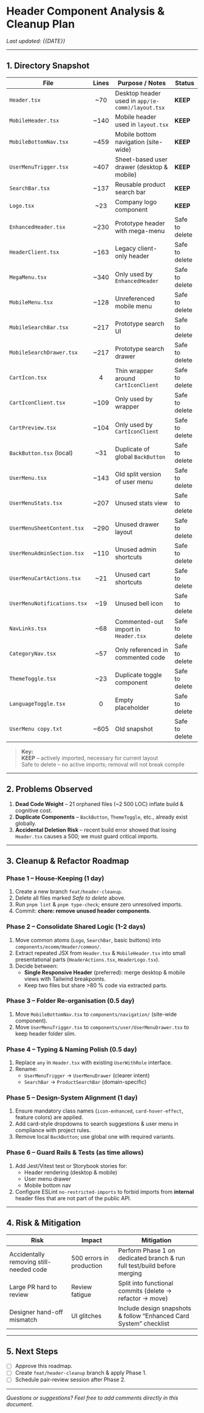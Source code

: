 # Header Component Analysis & Cleanup Plan

_Last updated: {{DATE}}_

---

## 1. Directory Snapshot

| File | Lines | Purpose / Notes | **Status** |
|------|:----:|-----------------|-----------|
| `Header.tsx` | ~70 | Desktop header used in `app/(e-comm)/layout.tsx` | **KEEP** |
| `MobileHeader.tsx` | ~140 | Mobile header used in `layout.tsx` | **KEEP** |
| `MobileBottomNav.tsx` | ~459 | Mobile bottom navigation (site-wide) | **KEEP** |
| `UserMenuTrigger.tsx` | ~407 | Sheet-based user drawer (desktop & mobile) | **KEEP** |
| `SearchBar.tsx` | ~137 | Reusable product search bar | **KEEP** |
| `Logo.tsx` | ~23 | Company logo component | **KEEP** |
| `EnhancedHeader.tsx` | ~230 | Prototype header with mega-menu | Safe to delete |
| `HeaderClient.tsx` | ~163 | Legacy client-only header | Safe to delete |
| `MegaMenu.tsx` | ~340 | Only used by `EnhancedHeader` | Safe to delete |
| `MobileMenu.tsx` | ~128 | Unreferenced mobile menu | Safe to delete |
| `MobileSearchBar.tsx` | ~217 | Prototype search UI | Safe to delete |
| `MobileSearchDrawer.tsx` | ~217 | Prototype search drawer | Safe to delete |
| `CartIcon.tsx` | 4 | Thin wrapper around `CartIconClient` | Safe to delete |
| `CartIconClient.tsx` | ~109 | Only used by wrapper | Safe to delete |
| `CartPreview.tsx` | ~104 | Only used by `CartIconClient` | Safe to delete |
| `BackButton.tsx` (local) | ~31 | Duplicate of global `BackButton` | Safe to delete |
| `UserMenu.tsx` | ~143 | Old split version of user menu | Safe to delete |
| `UserMenuStats.tsx` | ~207 | Unused stats view | Safe to delete |
| `UserMenuSheetContent.tsx` | ~290 | Unused drawer layout | Safe to delete |
| `UserMenuAdminSection.tsx` | ~110 | Unused admin shortcuts | Safe to delete |
| `UserMenuCartActions.tsx` | ~21 | Unused cart shortcuts | Safe to delete |
| `UserMenuNotifications.tsx` | ~19 | Unused bell icon | Safe to delete |
| `NavLinks.tsx` | ~68 | Commented-out import in `Header.tsx` | Safe to delete |
| `CategoryNav.tsx` | ~57 | Only referenced in commented code | Safe to delete |
| `ThemeToggle.tsx` | ~23 | Duplicate toggle component | Safe to delete |
| `LanguageToggle.tsx` | 0 | Empty placeholder | Safe to delete |
| `UserMenu copy.txt` | ~605 | Old snapshot | Safe to delete |

> **Key:**  
> **KEEP** – actively imported, necessary for current layout  
> Safe to delete – no active imports; removal will not break compile

---

## 2. Problems Observed

1. **Dead Code Weight** – 21 orphaned files (~2 500 LOC) inflate build & cognitive cost.
2. **Duplicate Components** – `BackButton`, `ThemeToggle`, etc., already exist globally.
3. **Accidental Deletion Risk** – recent build error showed that losing `Header.tsx` causes a 500; we must guard critical imports.

---

## 3. Cleanup & Refactor Roadmap

### Phase 1 – House-Keeping (1 day)
1. Create a new branch `feat/header-cleanup`.
2. Delete all files marked _Safe to delete_ above.
3. Run `pnpm lint` & `pnpm type-check`; ensure zero unresolved imports.
4. Commit: **chore: remove unused header components**.

### Phase 2 – Consolidate Shared Logic (1-2 days)
1. Move common atoms (`Logo`, `SearchBar`, basic buttons) into `components/ecomm/Header/common/`.
2. Extract repeated JSX from `Header.tsx` & `MobileHeader.tsx` into small presentational parts (`HeaderActions.tsx`, `HeaderLogo.tsx`).
3. Decide between:
   - **Single Responsive Header** (preferred): merge desktop & mobile views with Tailwind breakpoints.
   - Keep two files but share  >80 % code via extracted parts.

### Phase 3 – Folder Re-organisation (0.5 day)
1. Move `MobileBottomNav.tsx` to `components/navigation/` (site-wide component).
2. Move `UserMenuTrigger.tsx` to `components/user/UserMenuDrawer.tsx` to keep header folder slim.

### Phase 4 – Typing & Naming Polish (0.5 day)
1. Replace `any` in `Header.tsx` with existing `UserWithRole` interface.
2. Rename:
   - `UserMenuTrigger` → `UserMenuDrawer` (clearer intent)
   - `SearchBar` → `ProductSearchBar` (domain-specific)

### Phase 5 – Design-System Alignment (1 day)
1. Ensure mandatory class names (`icon-enhanced`, `card-hover-effect`, feature colors) are applied.
2. Add card-style dropdowns to search suggestions & user menu in compliance with project rules.
3. Remove local `BackButton`; use global one with required variants.

### Phase 6 – Guard Rails & Tests (as time allows)
1. Add Jest/Vitest test or Storybook stories for:
   - Header rendering (desktop & mobile)
   - User menu drawer
   - Mobile bottom nav
2. Configure ESLint `no-restricted-imports` to forbid imports from **internal** header files that are not part of the public API.

---

## 4. Risk & Mitigation

| Risk | Impact | Mitigation |
|------|--------|-----------|
| Accidentally removing still-needed code | 500 errors in production | Perform Phase 1 on dedicated branch & run full test/build before merging |
| Large PR hard to review | Review fatigue | Split into functional commits (delete → refactor → move) |
| Designer hand-off mismatch | UI glitches | Include design snapshots & follow “Enhanced Card System” checklist |

---

## 5. Next Steps

- [ ] Approve this roadmap.  
- [ ] Create `feat/header-cleanup` branch & apply Phase 1.  
- [ ] Schedule pair-review session after Phase 2.

---

_Questions or suggestions? Feel free to add comments directly in this document._